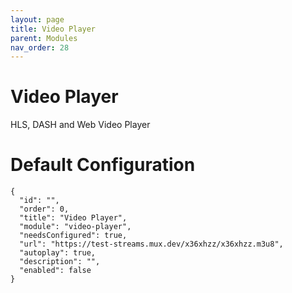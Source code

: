```yaml
---
layout: page
title: Video Player
parent: Modules
nav_order: 28
---
```


# Video Player

HLS, DASH and Web Video Player

# Default Configuration

```
{
  "id": "",
  "order": 0,
  "title": "Video Player",
  "module": "video-player",
  "needsConfigured": true,
  "url": "https://test-streams.mux.dev/x36xhzz/x36xhzz.m3u8",
  "autoplay": true,
  "description": "",
  "enabled": false
}
```            

